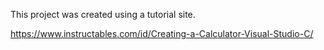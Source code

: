 This project was created using a tutorial site. 

https://www.instructables.com/id/Creating-a-Calculator-Visual-Studio-C/